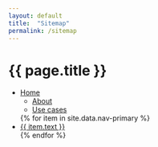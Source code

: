 ```yaml
---
layout: default
title:  "Sitemap"
permalink: /sitemap
---
```


# {{ page.title }}

<ul>
    <li><a href="{{ '/index' | relative_url }}">Home</a>
        <ul>
            <li><a href="{{ '/about' | relative_url }}">About</a></li>
            <li><a href="{{ '/use-cases' | relative_url }}">Use cases</a></li>
        </ul>
    </li>
{% for item in site.data.nav-primary %}
    <li>
      <a href="{{ item.url | relative_url }}">{{ item.text }}</a>
    </li>
{% endfor %}
</ul>